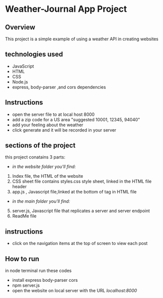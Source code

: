 # Weather-Journal App Project

## Overview
This project is a simple example of using a weather API in creating websites

## technologies used
* JavaScript
* HTML
* CSS
* Node.js
* express, body-parser ,and cors dependencies

## Instructions
* open the server file to at local host 8000
* add a zip code for a US area "suggested 10001, 12345, 94040"
* add your feeling about the weather
* click generate and it will be recorded in your server

## sections of the project
this project conatains 3 parts:
* *in the website folder you'll find:*
1. Index file, the HTML of the website
2. CSS sheet file contains styles.css style sheet, linked in the HTML file header
3. app.js , Javascript file,linked at the bottom of <Body> tag in HTML file
* *in the main folder you'll find:*
5. server.js, Javascript file that replicates a server and server endpoint
6. ReadMe file

## instructions 
* click on the navigation items at the top of screen to view each post

## How to run
in node terminal run these codes
* install express body-parser cors
* npm server.js
* open the website on local server with the URL *localhost:8000*
